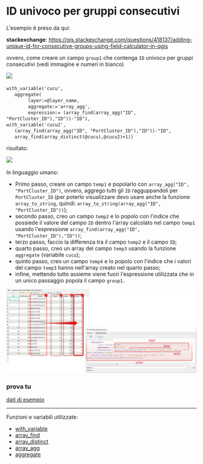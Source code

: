 # ID univoco per gruppi consecutivi

L'esempio è preso da qui:

**stackexchange**: <https://gis.stackexchange.com/questions/418137/adding-unique-id-for-consecutive-groups-using-field-calculator-in-qgis>

ovvero, come creare un campo `group1` che contenga `ID` univoco per gruppi consecutivi (vedi immagine e numeri in bianco)

![](https://i.stack.imgur.com/53mF9.jpg)

```
with_variable('cucu',
   aggregate( 
		layer:=@layer_name,
   		aggregate:='array_agg',
   		expression:= (array_find(array_agg("ID", "PortCluster_ID"),"ID"))-"ID"),
with_variable('cucu2',
   (array_find(array_agg("ID", "PortCluster_ID"),"ID"))-"ID",
   array_find(array_distinct(@cucu),@cucu2)+1))
```

risultato:

![](https://i.stack.imgur.com/eBtZR.png)

In linguaggio umano:

- Primo passo, creare un campo `temp1` e popolarlo con `array_agg("ID", "PortCluster_ID")`, ovvero, aggrego tutti gli `ID` ragguppandoli per `PortCluster_ID` (per poterlo visualizzare devo usare anche la funzione `array_to_string`, quindi: `array_to_string(array_agg("ID", "PortCluster_ID"))`);
- secondo passo, creo un campo `temp2` e lo popolo con l'indice che possiede il valore del campo `ID` dentro l'array calcolato nel campo `temp1` usando l'espressione `array_find(array_agg("ID", "PortCluster_ID"),"ID"))`;
- terzo passo, faccio la differenza tra il campo `temp2` e il campo `ID`;
- quarto passo, creo un array del campo `temp3` usando la funzione `aggregate` (variabile `cucu`);
- quinto passo, creo un campo `temp4` e lo popolo con l'indice che i valori del campo `temp3` hanno nell'array creato nel quarto passo;
- infine, mettendo tutto assieme viene fuori l'espressione utilizzata che in un unico passaggio popola il campo `group1`.

[![](../img/esempi/id_univoco_gruppi_consecutivi/img_01.png)](../img/esempi/id_univoco_gruppi_consecutivi/img_01.png)

### prova tu

[dati di esempio](https://gist.github.com/pigreco/48cf061c183809b0e69628a13493f771)

---

Funzioni e variabili utilizzate:

* [with_variable](../gr_funzioni/variabili/with_variable.md)
* [array_find](../gr_funzioni/array/array_unico.md#array_find)
* [array_distinct](../gr_funzioni/array/array_unico.md#array_distinct)
* [array_agg](../gr_funzioni/aggrega/aggrega_unico.md#array_agg)
* [aggregate](../gr_funzioni/aggrega/aggrega_unico/#aggregate)
